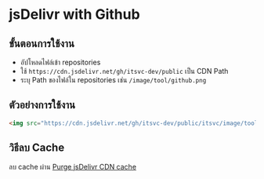 # jsDelivr with Github

## ขั้นตอนการใช้งาน
- อัปโหลดไฟล์เข้า repositories
- ใช้ `https://cdn.jsdelivr.net/gh/itsvc-dev/public` เป็น CDN Path
- ระบุ Path ของไฟล์ใน repositories เช่น `/image/tool/github.png`
 
## ตัวอย่างการใช้งาน
```html
<img src="https://cdn.jsdelivr.net/gh/itsvc-dev/public/itsvc/image/tool/github.png">
```

## วิธีลบ Cache
ลบ cache ผ่าน [Purge jsDelivr CDN cache](https://jsdelivr.com/tools/purge)
